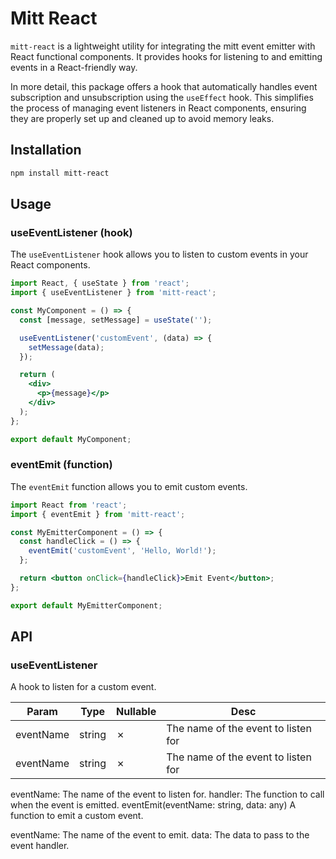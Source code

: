 # Mitt React

`mitt-react` is a lightweight utility for integrating the mitt event emitter with React functional components. It provides hooks for listening to and emitting events in a React-friendly way. <br />

In more detail, this package offers a hook that automatically handles event subscription and unsubscription using the `useEffect` hook. This simplifies the process of managing event listeners in React components, ensuring they are properly set up and cleaned up to avoid memory leaks.

## Installation

```bash
npm install mitt-react
```

## Usage

### useEventListener (hook)

The `useEventListener` hook allows you to listen to custom events in your React components.

```jsx
import React, { useState } from 'react';
import { useEventListener } from 'mitt-react';

const MyComponent = () => {
  const [message, setMessage] = useState('');

  useEventListener('customEvent', (data) => {
    setMessage(data);
  });

  return (
    <div>
      <p>{message}</p>
    </div>
  );
};

export default MyComponent;
```

### eventEmit (function)

The `eventEmit` function allows you to emit custom events.

```jsx
import React from 'react';
import { eventEmit } from 'mitt-react';

const MyEmitterComponent = () => {
  const handleClick = () => {
    eventEmit('customEvent', 'Hello, World!');
  };

  return <button onClick={handleClick}>Emit Event</button>;
};

export default MyEmitterComponent;
```

## API

### useEventListener

A hook to listen for a custom event.

| Param     | Type   | Nullable | Desc                                |
| --------- | ------ | -------- | ----------------------------------- |
| eventName | string | &cross;  | The name of the event to listen for |
| eventName | string | &cross;  | The name of the event to listen for |

eventName: The name of the event to listen for.
handler: The function to call when the event is emitted.
eventEmit(eventName: string, data: any)
A function to emit a custom event.

eventName: The name of the event to emit.
data: The data to pass to the event handler.
